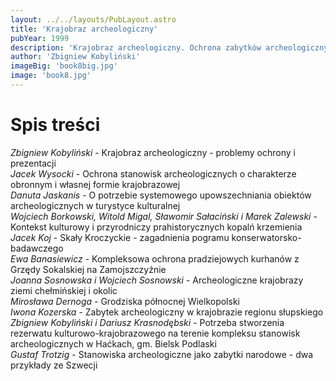 ```yaml
---
layout: ../../layouts/PubLayout.astro
title: 'Krajobraz archeologiczny'
pubYear: 1999
description: 'Krajobraz archeologiczny. Ochrona zabytków archeologicznych jako form krajobrazu kulturowego, red. Zbigniew Kobyliński. Warszawa 1999'
author: 'Zbigniew Kobyliński'
imageBig: 'book8big.jpg'
image: 'book8.jpg'
---
```

<h1>Spis treści</h1>
<p><em>Zbigniew Kobyliński</em> - Krajobraz archeologiczny - problemy 
ochrony i prezentacji<br>
<em>Jacek Wysocki</em> - Ochrona stanowisk archeologicznych o 
charakterze obronnym i własnej formie krajobrazowej<br>
<em>Danuta Jaskanis</em> - O potrzebie systemowego upowszechniania 
obiektów archeologicznych w turystyce kulturalnej<br>
<em>Wojciech Borkowski, Witold Migal, Sławomir Sałaciński i Marek 
Zalewski</em> - Kontekst kulturowy i przyrodniczy prahistorycznych 
kopalń krzemienia<br>
<em>Jacek Koj</em> - Skały Kroczyckie - zagadnienia pogramu konserwatorsko-badawczego<br>
<em>Ewa Banasiewicz</em> - Kompleksowa ochrona pradziejowych kurhanów 
z Grzędy Sokalskiej na Zamojszczyźnie<br>
<em>Joanna Sosnowska i Wojciech Sosnowski</em> - Archeologiczne 
krajobrazy ziemi chełmińskiej i okolic<br>
<em>Mirosława Dernoga</em> - Grodziska północnej Wielkopolski<br>
<em>Iwona Kozerska</em> - Zabytek archeologiczny w krajobrazie 
regionu słupskiego<br>
<em>Zbigniew Kobyliński i Dariusz Krasnodębski</em> - Potrzeba 
stworzenia rezerwatu kulturowo-krajobrazowego na terenie kompleksu 
stanowisk archeologicznych w Haćkach, gm. Bielsk Podlaski<br>
<em>Gustaf Trotzig</em> - Stanowiska archeologiczne jako zabytki 
narodowe - dwa przykłady ze Szwecji</p>